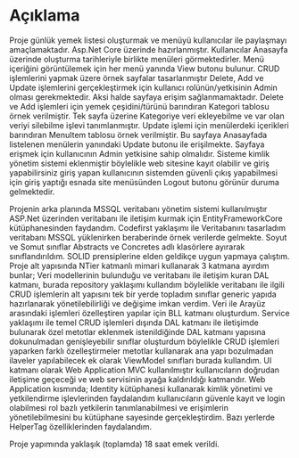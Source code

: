 # Açıklama
Proje günlük yemek listesi oluşturmak ve menüyü kullanıcılar ile paylaşmayı amaçlamaktadır.
Asp.Net Core üzerinde hazırlanmıştır.
Kullanıcılar Anasayfa üzerinde oluşturma tarihleriyle birlikte menüleri görmektedirler. Menü içeriğini görüntülemek için her menü yanında View butonu bulunur.
CRUD işlemlerini yapmak üzere örnek sayfalar tasarlanmıştır Delete, Add ve Update işlemlerini gerçekleştirmek için kullanıcı rolünün/yetkisinin Admin olması gerekmektedir. Aksi halde sayfaya erişim sağlanmamaktadır.
Delete ve Add işlemleri için yemek çeşidini/türünü barındıran Kategori tablosu örnek verilmiştir. Tek sayfa üzerine Kategoriye veri ekleyebilme ve var olan veriyi silebilme işlevi tanımlanmıştır.
Update işlemi için menülerdeki içerikleri barındıran MenuItem tablosu örnek verilmiştir. Bu sayfaya Anasayfada listelenen menülerin yanındaki Update butonu ile erişilmekte. Sayfaya erişmek için kullanıcının Admin yetkisine sahip olmalıdır.
Sisteme kimlik yönetim sistemi eklenmiştir böylelikle web sitesine kayıt olabilir ve giriş yapabilirsiniz giriş yapan kullanıcının sistemden güvenli çıkış yapabilmesi için giriş yaptığı esnada site menüsünden Logout butonu görünür duruma gelmektedir.

Projenin arka planında MSSQL veritabanı yönetim sistemi kullanılmıştır ASP.Net üzerinden veritabanı ile iletişim kurmak için EntityFrameworkCore kütüphanesinden faydandım. Codefirst yaklaşımı ile Veritabanını tasarladım veritabanı MSSQL yüklenirken beraberinde örnek verilerde gelmekte.
Soyut ve Somut sınıflar Abstracts ve Concretes adlı klasörlere ayırarak sınıflandırıldım.
SOLID prensiplerine elden geldikçe uygun yapmaya çalıştım.
Proje alt yapısında NTier katmanlı mimari kullanarak 3 katmana ayırdım bunlar;
Veri modellerinin bulunduğu ve veritabanı ile iletişim kuran DAL katmanı, burada repository yaklaşımı kullandım böylelikle veritabanı ile ilgili CRUD işlemlerin alt yapısını tek bir yerde topladım sınıflar generic yapıda hazırlanarak yönetilebilirliği ve değişime imkan verdim.
Veri ile Arayüz arasındaki işlemleri özelleştiren yapılar için BLL katmanı oluşturdum. Service yaklaşımı ile temel CRUD işlemleri dışında DAL katmanı ile iletişimde bulunarak özel metotlar eklenmek istenildiğinde DAL katmanı yapısına dokunulmadan genişleyebilir sınıflar oluşturdum böylelikle CRUD işlemleri yaparken farklı özelleştirmeler metotlar kullanarak ana yapı bozulmadan ilaveler yapılabilecek ek olarak ViewModel sınıfları burada kullandım.
UI katmanı olarak Web Application MVC kullanılmıştır kullanıcıların doğrudan iletişime geçeceği ve web servisinin ayağa kaldırıldığı katmandır.
Web Application kısmında;
Identity kütüphanesi kullanarak kimlik yönetimi ve yetkilendirme işlevlerinden faydalandım kullanıcıların güvenle kayıt ve login olabilmesi rol bazlı yetkilerin tanımlanabilmesi ve erişimlerin yönetilebilmesini bu kütüphane sayesinde gerçekleştirdim.
Bazı yerlerde HelperTag özelliklerinden faydalandım.

Proje yapımında yaklaşık (toplamda) 18 saat emek verildi.
